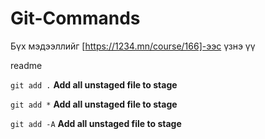 # Git-Commands

Бүх мэдээллийг [https://1234.mn/course/166]-ээс үзнэ үү

readme

`git add .` **Add all unstaged file to stage**  

`git add *` **Add all unstaged file to stage**  

`git add -A` **Add all unstaged file to stage**  
